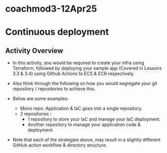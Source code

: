 # coachmod3-12Apr25
# Continuous deployment





## Activity Overview
- In this activity, you would be required to create your infra using Terraform, followed by deploying your sample app (Covered in Lessons 3.3 & 3.4) using Github Actions to ECS & ECR respectively.
- Also think through the following on how you would segregate your git repository / repositories to achieve this.
- Below are some examples: 
  - Mono repo: Application & IaC goes into a single repository.
  - 2 repositories :
    - 1 repository to store your IaC and manage your IaC deployment.
    - Another repository to manage your application code & deployment.

- Note that each of the strategies above, may result in a slightly different GitHub action workflow & directory structure.
